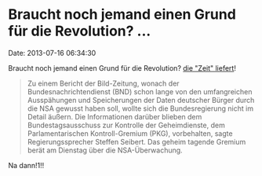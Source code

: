Braucht noch jemand einen Grund für die Revolution? \...
========================================================

Date: 2013-07-16 06:34:30

Braucht noch jemand einen Grund für die Revolution? [die \"Zeit\"
liefert](http://www.zeit.de/politik/deutschland/2013-07/friedrich-prism-ermittlungserfolge)!

> Zu einem Bericht der Bild-Zeitung, wonach der Bundesnachrichtendienst
> (BND) schon lange von den umfangreichen Ausspähungen und Speicherungen
> der Daten deutscher Bürger durch die NSA gewusst haben soll, wollte
> sich die Bundesregierung nicht im Detail äußern. Die Informationen
> darüber blieben dem Bundestagsausschuss zur Kontrolle der
> Geheimdienste, dem Parlamentarischen Kontroll-Gremium (PKG),
> vorbehalten, sagte Regierungssprecher Steffen Seibert. Das geheim
> tagende Gremium berät am Dienstag über die NSA-Überwachung.

Na dann!1!!
